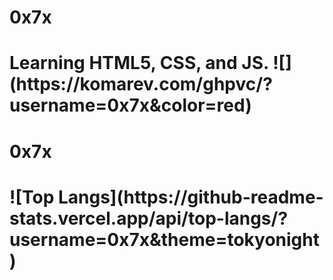 <h1>0x7x<h1>
Learning HTML5, CSS, and JS.
![](https://komarev.com/ghpvc/?username=0x7x&color=red)
<h1>0x7x<h1>
![Top Langs](https://github-readme-stats.vercel.app/api/top-langs/?username=0x7x&theme=tokyonight)
<!---
0x7x/0x7x is a ✨ special ✨ repository because its `README.md` (this file) appears on your GitHub profile.
You can click the Preview link to take a look at your changes.
--->
